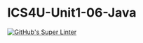 # ICS4U-Unit1-06-Java
[![GitHub's Super Linter](https://github.com/Ryan-ChungKamChung/ICS4U-Unit1-06-Java/workflows/GitHub's%20Super%20Linter/badge.svg)](https://github.com/Ryan-ChungKamChung/ICS4U-Unit1-06-Java/actions)
